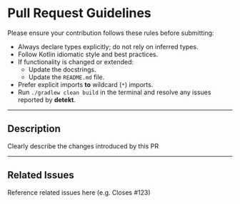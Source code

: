 # Pull Request Guidelines

Please ensure your contribution follows these rules before submitting:

- Always declare types explicitly; do not rely on inferred types.
- Follow Kotlin idiomatic style and best practices.
- If functionality is changed or extended:
    - Update the docstrings.
    - Update the `README.md` file.
- Prefer explicit imports **to** wildcard (`*`) imports.
- Run `./gradlew clean build` in the terminal and resolve any issues reported by **detekt**.

---

## Description

Clearly describe the changes introduced by this PR

---

## Related Issues

Reference related issues here (e.g. Closes #123)

